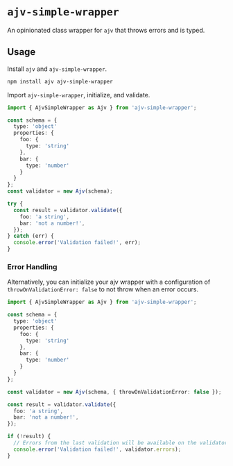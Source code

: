 # `ajv-simple-wrapper`

An opinionated class wrapper for `ajv` that throws errors and is typed.

## Usage

Install `ajv` and `ajv-simple-wrapper`.

```zsh
npm install ajv ajv-simple-wrapper
```

Import `ajv-simple-wrapper`, initialize, and validate.

```ts
import { AjvSimpleWrapper as Ajv } from 'ajv-simple-wrapper';

const schema = {
  type: 'object'
  properties: {
    foo: {
      type: 'string'
    },
    bar: {
      type: 'number'
    }
  }
};
const validator = new Ajv(schema);

try {
  const result = validator.validate({
    foo: 'a string',
    bar: 'not a number!',
  });
} catch (err) {
  console.error('Validation failed!', err);
}
```

### Error Handling

Alternatively, you can initialize your ajv wrapper with a configuration of
`throwOnValidationError: false` to not throw when an error occurs.

```ts
import { AjvSimpleWrapper as Ajv } from 'ajv-simple-wrapper';

const schema = {
  type: 'object'
  properties: {
    foo: {
      type: 'string'
    },
    bar: {
      type: 'number'
    }
  }
};

const validator = new Ajv(schema, { throwOnValidationError: false });

const result = validator.validate({
  foo: 'a string',
  bar: 'not a number!',
});

if (!result) {
  // Errors from the last validation will be available on the validator.errors
  console.error('Validation failed!', validator.errors);
}
```
